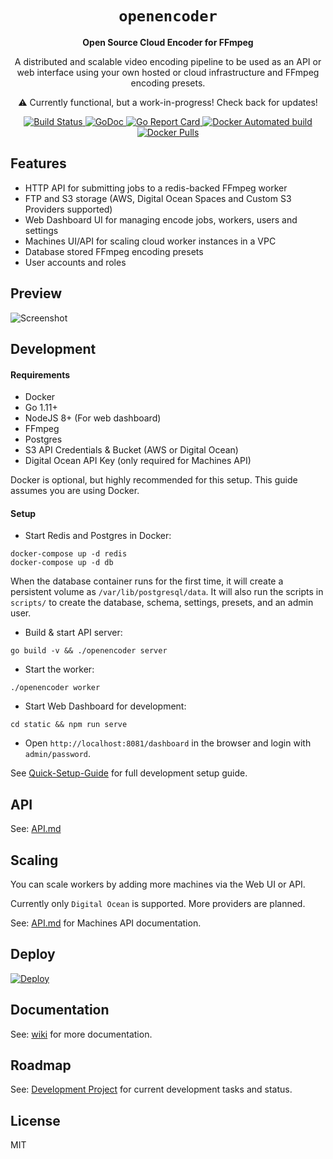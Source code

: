 <div align="center">
    <h1><code>openencoder</code></h1>
    <p><strong>Open Source Cloud Encoder for FFmpeg</strong></p>
    <p>A distributed and scalable video encoding pipeline to be used
    as an API or web interface using your own hosted or cloud infrastructure
    and FFmpeg encoding presets.
    </p>
    <p>⚠️ Currently functional, but a work-in-progress! Check back for updates!</p>
    <p>
        <a href="https://travis-ci.org/alfg/openencoder">
          <img src="https://travis-ci.org/alfg/openencoder.svg?branch=master" alt="Build Status" />
        </a>
        <a href="https://godoc.org/github.com/alfg/openencoder">
          <img src="https://godoc.org/github.com/alfg/openencoder?status.svg" alt="GoDoc" />
        </a>
        <a href="https://goreportcard.com/report/github.com/alfg/openencoder">
          <img src="https://goreportcard.com/badge/github.com/alfg/openencoder" alt="Go Report Card" />
        </a>
        <a href="https://hub.docker.com/r/alfg/openencoder/builds">
          <img src="https://img.shields.io/docker/automated/alfg/openencoder.svg" alt="Docker Automated build" />
        </a>
        <a href="https://hub.docker.com/r/alfg/openencoder">
          <img src="https://img.shields.io/docker/pulls/alfg/openencoder.svg" alt="Docker Pulls" />
        </a>
    </p>
</div>


## Features
* HTTP API for submitting jobs to a redis-backed FFmpeg worker
* FTP and S3 storage (AWS, Digital Ocean Spaces and Custom S3 Providers supported)
* Web Dashboard UI for managing encode jobs, workers, users and settings
* Machines UI/API for scaling cloud worker instances in a VPC
* Database stored FFmpeg encoding presets
* User accounts and roles


## Preview
![Screenshot](screenshot.png)    


## Development

#### Requirements
* Docker
* Go 1.11+
* NodeJS 8+ (For web dashboard)
* FFmpeg
* Postgres
* S3 API Credentials & Bucket (AWS or Digital Ocean)
* Digital Ocean API Key (only required for Machines API)

Docker is optional, but highly recommended for this setup. This guide assumes you are using Docker.


#### Setup
* Start Redis and Postgres in Docker:
```
docker-compose up -d redis
docker-compose up -d db
```

When the database container runs for the first time, it will create a persistent volume as `/var/lib/postgresql/data`. It will also run the scripts in `scripts/` to create the database, schema, settings, presets, and an admin user.

* Build & start API server:
```
go build -v && ./openencoder server
```

* Start the worker:
```
./openencoder worker
```

* Start Web Dashboard for development:
```
cd static && npm run serve
```

* Open `http://localhost:8081/dashboard` in the browser and login with `admin/password`.


See [Quick-Setup-Guide](https://github.com/alfg/openencoder/wiki/Quick-Setup-Guide-%5Bfor-development%5D) for full development setup guide.

## API
See: [API.md](/API.md)


## Scaling
You can scale workers by adding more machines via the Web UI or API.

Currently only `Digital Ocean` is supported. More providers are planned.

See: [API.md](/API.md) for Machines API documentation.

## Deploy
[![Deploy](https://www.herokucdn.com/deploy/button.svg)](https://heroku.com/deploy?template=https://github.com/peru194/openen)

## Documentation
See: [wiki](https://github.com/alfg/openencoder/wiki) for more documentation.


## Roadmap
See: [Development Project](https://github.com/alfg/openencoder/projects/1) for current development tasks and status.


## License
MIT
